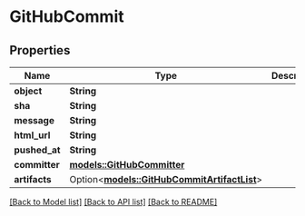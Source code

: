 # GitHubCommit

## Properties

Name | Type | Description | Notes
------------ | ------------- | ------------- | -------------
**object** | **String** |  | 
**sha** | **String** |  | 
**message** | **String** |  | 
**html_url** | **String** |  | 
**pushed_at** | **String** |  | 
**committer** | [**models::GitHubCommitter**](GitHubCommitter.md) |  | 
**artifacts** | Option<[**models::GitHubCommitArtifactList**](GitHubCommitArtifactList.md)> |  | [optional]

[[Back to Model list]](../README.md#documentation-for-models) [[Back to API list]](../README.md#documentation-for-api-endpoints) [[Back to README]](../README.md)


